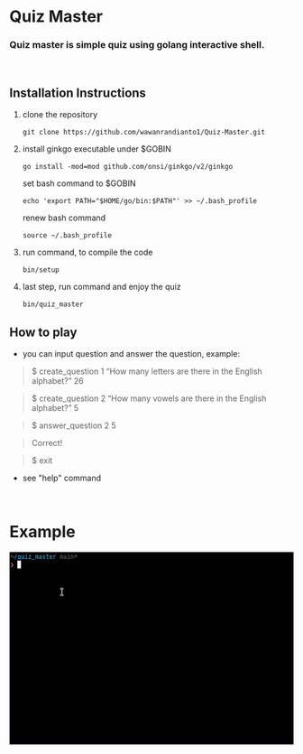 # Quiz Master

### Quiz master is simple quiz using golang interactive shell. 
<br>

## Installation Instructions
1. clone the repository

       git clone https://github.com/wawanrandianto1/Quiz-Master.git

2. install ginkgo executable under $GOBIN

       go install -mod=mod github.com/onsi/ginkgo/v2/ginkgo

   set bash command to $GOBIN

       echo 'export PATH="$HOME/go/bin:$PATH"' >> ~/.bash_profile

   renew bash command

       source ~/.bash_profile
  
3. run command, to compile the code

       bin/setup

4. last step, run command and enjoy the quiz

       bin/quiz_master


## How to play
- you can input question and answer the question, example:

> $ create_question 1 “How many letters are there in the English alphabet?” 26

> $ create_question 2 “How many vowels are there in the English alphabet?” 5

> $ answer_question 2 5

> Correct!

> $ exit

- see "help" command

<br>

# Example

![Screenshot](peek2.gif)